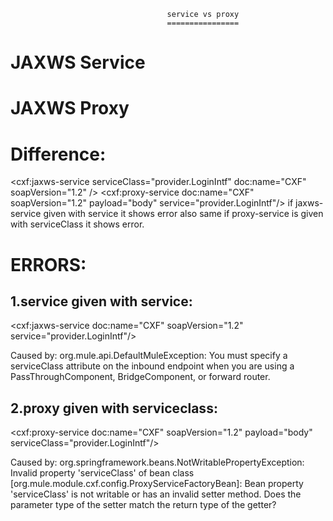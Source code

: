  
                                       service vs proxy
                                       ================
                                       
 
JAXWS Service
==============
  <flow name="provider" >
        <http:listener config-ref="Provider_Configuration" path="/service" allowedMethods="GET,POST" metadata:id="2c83107f-94ed-4b29-afb0-464119e1d708" doc:name="HTTP">
            <http:error-response-builder statusCode="200"/>
        </http:listener>
        <cxf:jaxws-service serviceClass="provider.LoginIntf" doc:name="CXF" soapVersion="1.2" />
        <component class="provider.AuthenticationService" doc:name="Java"/>
        <set-payload value="#[payload]" mimeType="application/xml" doc:name="Set Payload"/>
    </flow>
    
    
    
JAXWS Proxy
=============
 
  <flow name="provider" >
        <http:listener config-ref="Provider_Configuration" path="/service" allowedMethods="GET,POST" metadata:id="2c83107f-94ed-4b29-afb0-464119e1d708" doc:name="HTTP">
            <http:error-response-builder statusCode="200"/>
        </http:listener>
        <cxf:proxy-service  doc:name="CXF" soapVersion="1.2" payload="body" service="provider.LoginIntf"/>
        <component class="provider.AuthenticationService" doc:name="Java"/>
        <set-payload value="#[payload]" mimeType="application/xml" doc:name="Set Payload"/>
    </flow>
    
Difference:
=============

<cxf:jaxws-service serviceClass="provider.LoginIntf" doc:name="CXF" soapVersion="1.2" />
<cxf:proxy-service  doc:name="CXF" soapVersion="1.2" payload="body" service="provider.LoginIntf"/>
if jaxws-service given with service it shows error also same if proxy-service is given with serviceClass it shows error.

ERRORS:
=======
1.service given with service:
--------------------------------
<cxf:jaxws-service  doc:name="CXF" soapVersion="1.2" service="provider.LoginIntf"/>

Caused by: org.mule.api.DefaultMuleException: You must specify a serviceClass attribute on the inbound endpoint
when you are using a PassThroughComponent, BridgeComponent, or forward router.

2.proxy given with serviceclass:
--------------------------------
<cxf:proxy-service  doc:name="CXF" soapVersion="1.2" payload="body" serviceClass="provider.LoginIntf"/>

Caused by: org.springframework.beans.NotWritablePropertyException: Invalid property 'serviceClass'
of bean class [org.mule.module.cxf.config.ProxyServiceFactoryBean]: Bean property 'serviceClass'
is not writable or has an invalid setter method. Does the parameter type of the setter match the return type of the getter?

